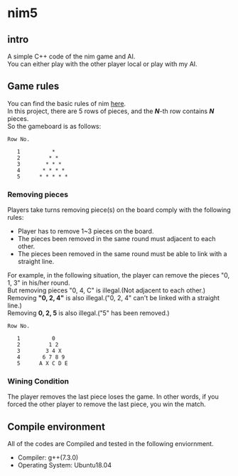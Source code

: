 # nim5

## intro

A simple C++ code of the nim game and AI.  
You can either play with the other player local or play with my AI.

## Game rules

You can find the basic rules of nim [here](https://en.wikipedia.org/wiki/Nim).  
In this project, there are 5 rows of pieces, and the ___N___-th row contains ___N___ pieces.  
So the gameboard is as follows:

```
Row No.

   1          *
   2         * *
   3        * * *
   4       * * * *
   5      * * * * *
```

### Removing pieces

Players take turns removing piece(s) on the board comply with the following rules:  

 - Player has to remove 1~3 pieces on the board.
 - The pieces been removed in the same round must adjacent to each other.
 - The pieces been removed in the same round must be able to link with a straight line.

For example, in the following situation, the player can remove the pieces "0, 1, 3" in his/her round.  
But removing pieces "0, 4, C" is illegal.(Not adjacent to each other.)  
Removing __"0, 2, 4"__ is also illegal.("0, 2, 4" can't be linked with a straight line.)  
Removing __0, 2, 5__ is also illegal.("5" has been removed.)  

```
Row No.

   1          0
   2         1 2
   3        3 4 X
   4       6 7 8 9
   5      A X C D E
```
### Wining Condition

The player removes the last piece loses the game. In other words, if you forced the other player to remove the last piece, you win the match.

## Compile environment

All of the codes are Compiled and tested in the following enviornment.  
 - Compiler: g++(7.3.0)
 - Operating System: Ubuntu18.04
